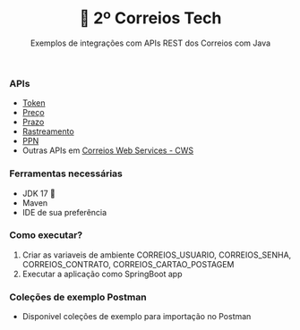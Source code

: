 <center>
    <h1 align="center"> 📨 2º Correios Tech</h1>
    <p align="center"> Exemplos de integrações com APIs REST dos Correios com Java</p>
</center>
<br/>

### APIs
- [Token](https://cws.correios.com.br/dashboard/pesquisa/5)
- [Preço](https://cws.correios.com.br/dashboard/pesquisa/34)
- [Prazo](https://cws.correios.com.br/dashboard/pesquisa/35)
- [Rastreamento](https://cws.correios.com.br/dashboard/pesquisa/87)
- [PPN](https://cws.correios.com.br/dashboard/pesquisa/36)
- Outras APIs em [Correios Web Services - CWS](https://cws.correios.com.br/)

### Ferramentas necessárias

- JDK 17 🚀
- Maven
- IDE de sua preferência

### Como executar?

1. Criar as variaveis de ambiente CORREIOS_USUARIO, CORREIOS_SENHA, CORREIOS_CONTRATO, CORREIOS_CARTAO_POSTAGEM
2. Executar a aplicação como SpringBoot app

### Coleções de exemplo Postman
- Disponivel coleções de exemplo para importação no Postman

  
